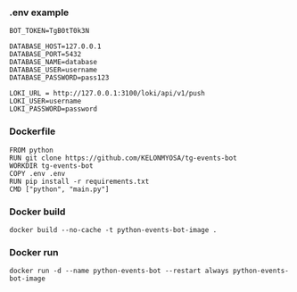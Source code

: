 ### .env example

```
BOT_TOKEN=TgB0tT0k3N

DATABASE_HOST=127.0.0.1
DATABASE_PORT=5432
DATABASE_NAME=database
DATABASE_USER=username
DATABASE_PASSWORD=pass123

LOKI_URL = http://127.0.0.1:3100/loki/api/v1/push
LOKI_USER=username
LOKI_PASSWORD=password
```

### Dockerfile

```
FROM python
RUN git clone https://github.com/KELONMYOSA/tg-events-bot
WORKDIR tg-events-bot
COPY .env .env
RUN pip install -r requirements.txt
CMD ["python", "main.py"]
```

### Docker build

```
docker build --no-cache -t python-events-bot-image .
```

### Docker run

```
docker run -d --name python-events-bot --restart always python-events-bot-image
```